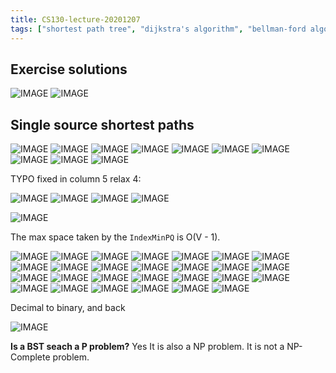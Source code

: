 ```yaml
---
title: CS130-lecture-20201207
tags: ["shortest path tree", "dijkstra's algorithm", "bellman-ford algorithm", "turning machine"]
---
```


## Exercise solutions

![IMAGE](/notes/49285B709CE0EE3FEB5A9F2894B6173D.jpg)
![IMAGE](/notes/5816E1CE6218D71E6D1250977D57D9C1.jpg)

## Single source shortest paths

![IMAGE](/notes/924EA7704E27A39EB51EBFFB17E74835.jpg)
![IMAGE](/notes/9917A4DF7D8E684E78AAF505B1546DD0.jpg)
![IMAGE](/notes/FF3C8E954F36E0BE4BBEC1CCB1CD68F5.jpg)
![IMAGE](/notes/F69FFBEFFD93559C4E5EC02CD267F013.jpg)
![IMAGE](/notes/060B1BAC7B30C55B3FCF150840A28FE7.jpg)
![IMAGE](/notes/D3D9CAE08B62C2FACC159F288CD025B6.jpg)
![IMAGE](/notes/962DE3ECFF1A0491E012C801C4E9F0B4.jpg)
![IMAGE](/notes/BC0E008C142B09AECD5793471CB59FD0.jpg)
![IMAGE](/notes/E4B84DF6950875868F218FCB82821063.jpg)
![IMAGE](/notes/5D8E897B8CAF9541E0D82FDD495C9EE1.jpg)

TYPO fixed in column 5 relax 4:

![IMAGE](/notes/30722A676A22EDCEAFF7B1107D7F13BD.jpg)
![IMAGE](/notes/9DB6222985C7BDA89959CDF55F51B2A9.jpg)
![IMAGE](/notes/234829FC2DCF2AB91CF1671B44B7109D.jpg)
![IMAGE](/notes/57BBACF1A49617148C94B3883CC5A516.jpg)

![IMAGE](/notes/82E81531541D3A3B9AD142CF491D55C7.jpg)

The max space taken by the `IndexMinPQ` is O(V - 1).

![IMAGE](/notes/8111F5DD71CF126881AAD2043055731D.jpg)
![IMAGE](/notes/256CC9B66C8907D1533E71D83A09CB9E.jpg)
![IMAGE](/notes/87C625182BAF2E27F30CDA393D8F4E4C.jpg)
![IMAGE](/notes/FDA9042113D4D64AF20B392026128289.jpg)
![IMAGE](/notes/B8D5AB15F4488BA620D1F74052DD913E.jpg)
![IMAGE](/notes/47034B9212981878B3B94B7ABD044AEC.jpg)
![IMAGE](/notes/70311298E21A5FB3850ED4B70C8773A5.jpg)
![IMAGE](/notes/7CED8B3718014BBDF6C557E451B37C09.jpg)
![IMAGE](/notes/923BBDD63718FFA6A427F86EB418630A.jpg)
![IMAGE](/notes/E61E0E3F0D20057EAE8ED8777B46D958.jpg)
![IMAGE](/notes/ED563AA9A3CE78036680E2F65D53DDB4.jpg)
![IMAGE](/notes/8D2CEB5D8887CF9FB4D663EFB4A5AB99.jpg)
![IMAGE](/notes/DD91F5A7B3B0D2E929C715FEB38BBCFA.jpg)
![IMAGE](/notes/C8E9384DA5459FE3AF56FD3DD1F54453.jpg)
![IMAGE](/notes/BE087E549415EA859AC9C7BD729AB47C.jpg)
![IMAGE](/notes/9718A5635197B8B9BBE2D4981F9BC551.jpg)
![IMAGE](/notes/0115DB872BD4EDFA5D52ED27371DE355.jpg)
![IMAGE](/notes/6AAA29FA03C98CDD4F525BFCFF0E303E.jpg)
![IMAGE](/notes/AE685103845285A1746427369D94F663.jpg)
![IMAGE](/notes/B223F2F7BF8626B0711CA3790A81254D.jpg)
![IMAGE](/notes/445D9CCC182DA04BEAF12A98FEC12555.jpg)
![IMAGE](/notes/DE23DDAD23A4FD33E6EE6F96087C8F07.jpg)
![IMAGE](/notes/E2AADF2DB3FAA98CAFEB9313A036FAEF.jpg)
![IMAGE](/notes/138EB7E3F17186E9B72EFBD560066A31.jpg)
![IMAGE](/notes/C86F00E488DD4DAF27F549B1AA8D38AD.jpg)
![IMAGE](/notes/511642DE544B9D0A01784115B2F39A16.jpg)
![IMAGE](/notes/8BC47B697135643408EDFC193809C4C8.jpg)

Decimal to binary, and back

![IMAGE](/notes/1633323C3C3A72F2F4FF1B526C2DE806.jpg)

**Is a BST seach a P problem?** Yes
It is also a NP problem.
It is not a NP-Complete problem.
